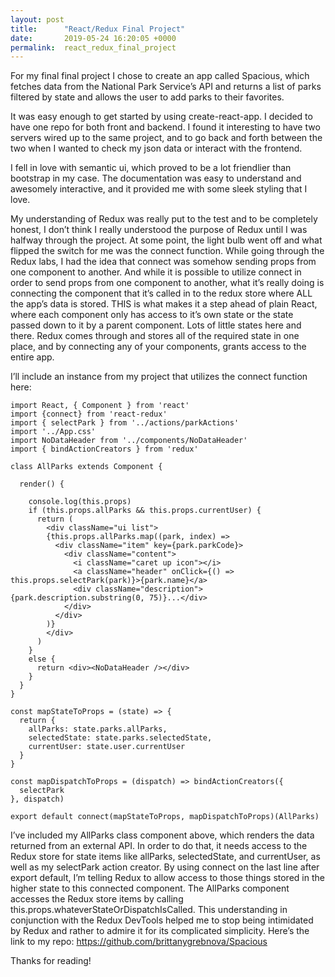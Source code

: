 ```yaml
---
layout: post
title:      "React/Redux Final Project"
date:       2019-05-24 16:20:05 +0000
permalink:  react_redux_final_project
---
```


For my final final project I chose to create an app called Spacious, which fetches data from the National Park Service’s API and returns a list of parks filtered by state and allows the user to add parks to their favorites.

It was easy enough to get started by using create-react-app. I decided to have one repo for both front and backend. I found it interesting to have two servers wired up to the same project, and to go back and forth between the two when I wanted to check my json data or interact with the frontend.

I fell in love with semantic ui, which proved to be a lot friendlier than bootstrap in my case. The documentation was easy to understand and awesomely interactive, and it provided me with some sleek styling that I love.

My understanding of Redux was really put to the test and to be completely honest, I don’t think I really understood the purpose of Redux until I was halfway through the project. At some point, the light bulb went off and what flipped the switch for me was the connect function. While going through the Redux labs, I had the idea that connect was somehow sending props from one component to another. And while it is possible to utilize connect in order to send props from one component to another, what it’s really doing is connecting the component that it’s called in to the redux store where ALL the app’s data is stored. THIS is what makes it a step ahead of plain React, where each component only has access to it’s own state or the state passed down to it by a parent component. Lots of little states here and there. Redux comes through and stores all of the required state in one place, and by connecting any of your components, grants access to the entire app.

I’ll include an instance from my project that utilizes the connect function here:

```
import React, { Component } from 'react'
import {connect} from 'react-redux'
import { selectPark } from '../actions/parkActions'
import '../App.css'
import NoDataHeader from '../components/NoDataHeader'
import { bindActionCreators } from 'redux'

class AllParks extends Component {

  render() {

    console.log(this.props)
    if (this.props.allParks && this.props.currentUser) {
      return (
        <div className="ui list">
        {this.props.allParks.map((park, index) =>
          <div className="item" key={park.parkCode}>
            <div className="content">
              <i className="caret up icon"></i>
              <a className="header" onClick={() => this.props.selectPark(park)}>{park.name}</a>
              <div className="description">{park.description.substring(0, 75)}...</div>
            </div>
          </div>
        )}
        </div>
      )
    }
    else {
      return <div><NoDataHeader /></div>
    }
  }
}

const mapStateToProps = (state) => {
  return {
    allParks: state.parks.allParks,
    selectedState: state.parks.selectedState,
    currentUser: state.user.currentUser
  }
}

const mapDispatchToProps = (dispatch) => bindActionCreators({
  selectPark
}, dispatch)

export default connect(mapStateToProps, mapDispatchToProps)(AllParks)

```

I’ve included my AllParks class component above, which renders the data returned from an external API. In order to do that, it needs access to the Redux store for state items like allParks, selectedState, and currentUser, as well as my selectPark action creator. By using connect on the last line after export default, I’m telling Redux to allow access to those things stored in the higher state to this connected component. The AllParks component accesses the Redux store items by calling this.props.whateverStateOrDispatchIsCalled. This understanding in conjunction with the Redux DevTools helped me to stop being intimidated by Redux and rather to admire it for its complicated simplicity. Here’s the link to my repo: https://github.com/brittanygrebnova/Spacious

Thanks for reading!
